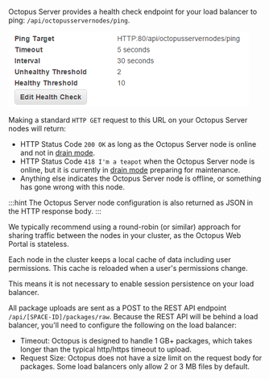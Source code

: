 Octopus Server provides a health check endpoint for your load balancer to ping: `/api/octopusservernodes/ping`.

![](/docs/shared-content/administration/images/load-balance-ping.png "width=500")

Making a standard `HTTP GET` request to this URL on your Octopus Server nodes will return:

- HTTP Status Code `200 OK` as long as the Octopus Server node is online and not in [drain mode](#drain).
- HTTP Status Code `418 I'm a teapot` when the Octopus Server node is online, but it is currently in [drain mode](#drain) preparing for maintenance.
- Anything else indicates the Octopus Server node is offline, or something has gone wrong with this node.

:::hint
The Octopus Server node configuration is also returned as JSON in the HTTP response body.
:::

We typically recommend using a round-robin (or similar) approach for sharing traffic between the nodes in your cluster, as the Octopus Web Portal is stateless. 

Each node in the cluster keeps a local cache of data including user permissions. This cache is reloaded when a user's permissions change.

This means it is not necessary to enable session persistence on your load balancer.

All package uploads are sent as a POST to the REST API endpoint `/api/[SPACE-ID]/packages/raw`.  Because the REST API will be behind a load balancer, you'll need to configure the following on the load balancer:

- Timeout: Octopus is designed to handle 1 GB+ packages, which takes longer than the typical http/https timeout to upload.
- Request Size: Octopus does not have a size limit on the request body for packages.  Some load balancers only allow 2 or 3 MB files by default.
